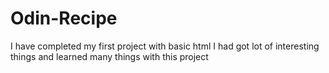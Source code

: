 # Odin-Recipe
I have completed my first project with basic html
I had got lot of interesting things and learned many things with this project
